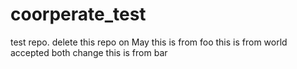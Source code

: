 # coorperate_test
test repo. delete this repo on May
this is from foo
this is from world
accepted both change
this is from bar

